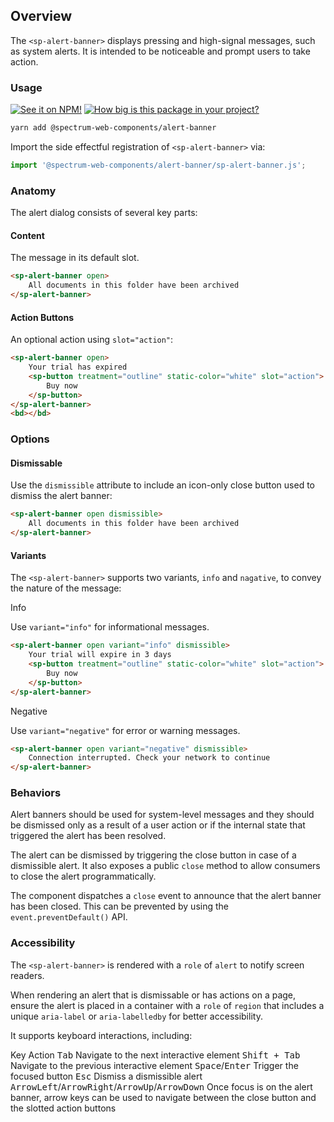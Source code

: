 ## Overview

The `<sp-alert-banner>` displays pressing and high-signal messages, such as system alerts. It is intended to be noticeable and prompt users to take action.

### Usage

[![See it on NPM!](https://img.shields.io/npm/v/@spectrum-web-components/alert-banner?style=for-the-badge)](https://www.npmjs.com/package/@spectrum-web-components/alert-banner)
[![How big is this package in your project?](https://img.shields.io/bundlephobia/minzip/@spectrum-web-components/alert-banner?style=for-the-badge)](https://bundlephobia.com/result?p=@spectrum-web-components/alert-banner)

```bash
yarn add @spectrum-web-components/alert-banner
```

Import the side effectful registration of `<sp-alert-banner>` via:

```javascript
import '@spectrum-web-components/alert-banner/sp-alert-banner.js';
```

### Anatomy

The alert dialog consists of several key parts:

#### Content

The message in its default slot.

```html
<sp-alert-banner open>
    All documents in this folder have been archived
</sp-alert-banner>
```

#### Action Buttons

An optional action using `slot="action"`:

```html
<sp-alert-banner open>
    Your trial has expired
    <sp-button treatment="outline" static-color="white" slot="action">
        Buy now
    </sp-button>
</sp-alert-banner>
<bd></bd>
```

### Options

#### Dismissable

Use the `dismissible` attribute to include an icon-only close button used to dismiss the alert banner:

```html
<sp-alert-banner open dismissible>
    All documents in this folder have been archived
</sp-alert-banner>
```

#### Variants

The `<sp-alert-banner>` supports two variants, `info` and `nagative`, to convey the nature of the message:

<sp-tabs selected="info" auto label="Variants">
<sp-tab value="info">Info</sp-tab>
<sp-tab-panel value="info">

Use `variant="info"` for informational messages.

```html
<sp-alert-banner open variant="info" dismissible>
    Your trial will expire in 3 days
    <sp-button treatment="outline" static-color="white" slot="action">
        Buy now
    </sp-button>
</sp-alert-banner>
```

</sp-tab-panel>
<sp-tab value="negative">Negative</sp-tab>
<sp-tab-panel value="negative">

Use `variant="negative"` for error or warning messages.

```html
<sp-alert-banner open variant="negative" dismissible>
    Connection interrupted. Check your network to continue
</sp-alert-banner>
```

</sp-tab-panel>
</sp-tabs>

### Behaviors

Alert banners should be used for system-level messages and they should be dismissed only as a result of a user action or if the internal state that triggered the alert has been resolved.

The alert can be dismissed by triggering the close button in case of a dismissible alert. It also exposes a public `close` method to allow consumers to close the alert programmatically.

The component dispatches a `close` event to announce that the alert banner has been closed. This can be prevented by using the `event.preventDefault()` API.

### Accessibility

The `<sp-alert-banner>` is rendered with a `role` of `alert` to notify screen readers.

When rendering an alert that is dismissable or has actions on a page, ensure the alert is placed in a container with a `role` of `region` that includes a unique `aria-label` or `aria-labelledby` for better accessibility.

It supports keyboard interactions, including:

<sp-table>
    <sp-table-head>
        <sp-table-head-cell>Key</sp-table-head-cell>
        <sp-table-head-cell>Action</sp-table-head-cell>
    </sp-table-head>
    <sp-table-body>
        <sp-table-row>
            <sp-table-cell><kbd>Tab</kbd></sp-table-cell>
            <sp-table-cell>Navigate to the next interactive element</sp-table-cell>
        </sp-table-row>
        <sp-table-row>
            <sp-table-cell><kbd>Shift + Tab</kbd></sp-table-cell>
            <sp-table-cell>Navigate to the previous interactive element</sp-table-cell>
        </sp-table-row>
        <sp-table-row>
            <sp-table-cell><kbd>Space</kbd>/<kbd>Enter</kbd></sp-table-cell>
            <sp-table-cell>Trigger the focused button</sp-table-cell>
        </sp-table-row>
        <sp-table-row>
            <sp-table-cell><kbd>Esc</kbd></sp-table-cell>
            <sp-table-cell>Dismiss a dismissible alert</sp-table-cell>
        </sp-table-row>
        <sp-table-row>
            <sp-table-cell><kbd>ArrowLeft</kbd>/<kbd>ArrowRight</kbd>/<kbd>ArrowUp</kbd>/<kbd>ArrowDown</kbd></sp-table-cell>
            <sp-table-cell>Once focus is on the alert banner, arrow keys can be used to navigate between the close button and the slotted action buttons</sp-table-cell>
        </sp-table-row>
    </sp-table-body>
</sp-table>
